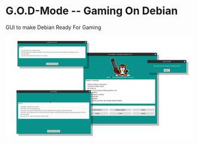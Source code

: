 # G.O.D-Mode -- Gaming On Debian
GUI to make Debian Ready For Gaming

![HEADER2](https://github.com/actionschnitzel/god-mode-pytk/blob/dev/god1.jpg?raw=true)
